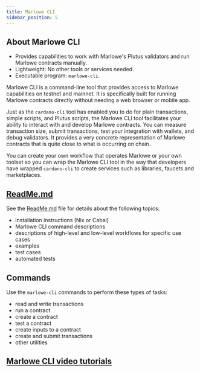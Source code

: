 ```yaml
---
title: Marlowe CLI
sidebar_position: 5
---
```


## About Marlowe CLI

* Provides capabilities to work with Marlowe's Plutus validators and run Marlowe contracts manually. 
* Lightweight: No other tools or services needed.
* Executable program: `marlowe-cli`.

Marlowe CLI is a command-line tool that provides access to Marlowe capabilities on testnet and mainnet. It is specifically built for running Marlowe contracts directly without needing a web browser or mobile app. 

Just as the `cardano-cli` tool has enabled you to do for plain transactions, simple scripts, and Plutus scripts, the Marlowe CLI tool facilitates your ability to interact with and develop Marlowe contracts. You can measure transaction size, submit transactions, test your integration with wallets, and debug validators. It provides a very concrete representation of Marlowe contracts that is quite close to what is occurring on chain. 

You can create your own workflow that operates Marlowe or your own toolset so you can wrap the Marlowe CLI tool in the way that developers have wrapped `cardano-cli` to create services such as libraries, faucets and marketplaces. 

## [ReadMe.md](https://github.com/input-output-hk/marlowe-cardano/blob/main/marlowe-cli/ReadMe.md)

See the [ReadMe.md](https://github.com/input-output-hk/marlowe-cardano/blob/main/marlowe-cli/ReadMe.md) file for details about the following topics: 

* installation instructions (Nix or Cabal) 
* Marlowe CLI command descriptions 
* descriptions of high-level and low-level workflows for specific use cases 
* examples 
* test cases 
* automated tests 

## Commands

Use the `marlowe-cli` commands to perform these types of tasks: 

* read and write transactions 
* run a contract 
* create a contract 
* test a contract 
* create inputs to a contract 
* create and submit transactions 
* other utilities 

## [Marlowe CLI video tutorials](../tutorials/video-tutorials-index.md#marlowe-cli)

